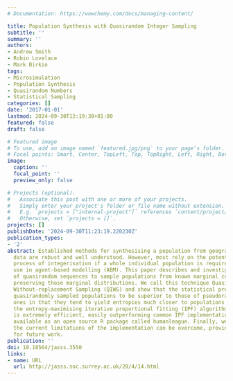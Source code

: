 ```yaml
---
# Documentation: https://wowchemy.com/docs/managing-content/

title: Population Synthesis with Quasirandom Integer Sampling
subtitle: ''
summary: ''
authors:
- Andrew Smith
- Robin Lovelace
- Mark Birkin
tags:
- Microsimulation
- Population Synthesis
- Quasirandom Numbers
- Statistical Sampling
categories: []
date: '2017-01-01'
lastmod: 2024-09-30T12:19:30+01:00
featured: false
draft: false

# Featured image
# To use, add an image named `featured.jpg/png` to your page's folder.
# Focal points: Smart, Center, TopLeft, Top, TopRight, Left, Right, BottomLeft, Bottom, BottomRight.
image:
  caption: ''
  focal_point: ''
  preview_only: false

# Projects (optional).
#   Associate this post with one or more of your projects.
#   Simply enter your project's folder or file name without extension.
#   E.g. `projects = ["internal-project"]` references `content/project/deep-learning/index.md`.
#   Otherwise, set `projects = []`.
projects: []
publishDate: '2024-09-30T11:23:19.220230Z'
publication_types:
- '2'
abstract: Established methods for synthesising a population from geographically aggregated
  data are robust and well understood. However, most rely on the potentially detrimental
  process of integerisation if a whole individual population is required, e.g. for
  use in agent-based modelling (ABM). This paper describes and investigates the use
  of quasirandom sequences to sample populations from known marginal constraints whilst
  preserving those marginal distributions. We call this technique Quasirandom Integer
  Without-replacement Sampling (QIWS) and show that the statistical properties of
  quasirandomly sampled populations to be superior to those of pseudorandomly sampled
  ones in that they tend to yield entropies much closer to populations generated using
  the entropy-maximising iterative proportional fitting (IPF) algorithm. The implementation
  is extremely efficient, easily outperforming common IPF implementations. It is freely
  available as an open source R package called humanleague. Finally, we suggest how
  the current limitations of the implementation can be overcome, providing a direction
  for future work.
publication: ''
doi: 10.18564/jasss.3550
links:
- name: URL
  url: http://jasss.soc.surrey.ac.uk/20/4/14.html
---
```

